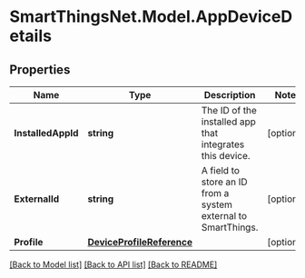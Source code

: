 # SmartThingsNet.Model.AppDeviceDetails
## Properties

Name | Type | Description | Notes
------------ | ------------- | ------------- | -------------
**InstalledAppId** | **string** | The ID of the installed app that integrates this device. | [optional] 
**ExternalId** | **string** | A field to store an ID from a system external to SmartThings. | [optional] 
**Profile** | [**DeviceProfileReference**](DeviceProfileReference.md) |  | [optional] 

[[Back to Model list]](../README.md#documentation-for-models) [[Back to API list]](../README.md#documentation-for-api-endpoints) [[Back to README]](../README.md)

